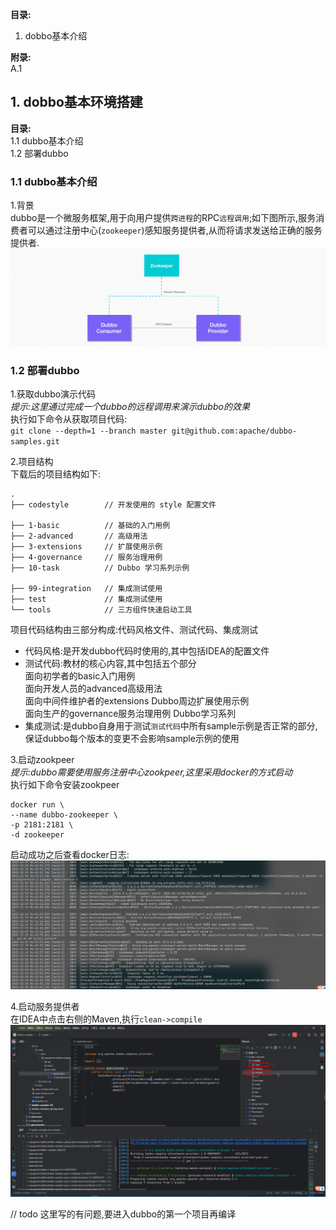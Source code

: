 **目录:**  
1. dobbo基本介绍  

**附录:**  
A.1


## 1. dobbo基本环境搭建
**目录:**  
1.1 dubbo基本介绍  
1.2 部署dubbo  





### 1.1 dubbo基本介绍
1.背景  
dubbo是一个微服务框架,用于向用户提供`跨进程`的RPC`远程调用`;如下图所示,服务消费者可以通过注册中心(`zookeeper`)感知服务提供者,从而将请求发送给正确的服务提供者.  
![背景](resource/dubbo/1.png)  

### 1.2 部署dubbo
1.获取dubbo演示代码  
*提示:这里通过完成一个dubbo的远程调用来演示dubbo的效果*  
执行如下命令从获取项目代码:  
`git clone --depth=1 --branch master git@github.com:apache/dubbo-samples.git`  

2.项目结构  
下载后的项目结构如下:  
```console
.
├── codestyle        // 开发使用的 style 配置文件

├── 1-basic          // 基础的入门用例
├── 2-advanced       // 高级用法
├── 3-extensions     // 扩展使用示例
├── 4-governance     // 服务治理用例
├── 10-task          // Dubbo 学习系列示例

├── 99-integration   // 集成测试使用
├── test             // 集成测试使用
└── tools            // 三方组件快速启动工具
```
项目代码结构由三部分构成:代码风格文件、测试代码、集成测试  
* 代码风格:是开发dubbo代码时使用的,其中包括IDEA的配置文件
* 测试代码:教材的核心内容,其中包括五个部分  
  面向初学者的basic入门用例  
  面向开发人员的advanced高级用法  
  面向中间件维护者的extensions Dubbo周边扩展使用示例  
  面向生产的governance服务治理用例
  Dubbo学习系列
* 集成测试:是dubbo自身用于测试`测试代码`中所有sample示例是否正常的部分,保证dubbo每个版本的变更不会影响sample示例的使用  

3.启动zookpeer  
*提示:dubbo需要使用服务注册中心zookpeer,这里采用docker的方式启动*  
执行如下命令安装zookpeer  
```shell
docker run \
--name dubbo-zookeeper \
-p 2181:2181 \
-d zookeeper
```
启动成功之后查看docker日志:  
![zookpeer](resource/dubbo/2.png)  

4.启动服务提供者  
在IDEA中点击右侧的Maven,执行`clean->compile`  
![Maven](resource/dubbo/3.png)  

// todo 这里写的有问题,要进入dubbo的第一个项目再编译
